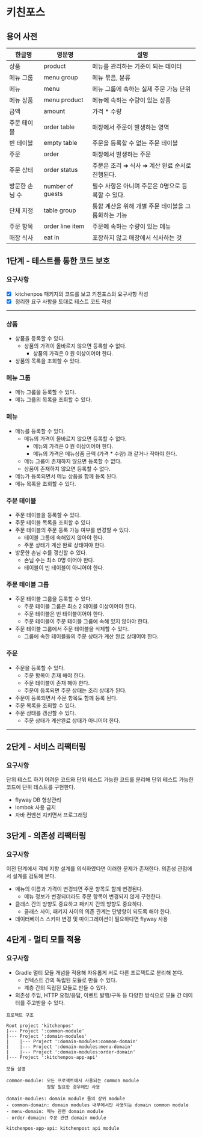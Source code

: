 # 키친포스

## 용어 사전

| 한글명 | 영문명 | 설명 |
| --- | --- | --- |
| 상품 | product | 메뉴를 관리하는 기준이 되는 데이터 |
| 메뉴 그룹 | menu group | 메뉴 묶음, 분류 |
| 메뉴 | menu | 메뉴 그룹에 속하는 실제 주문 가능 단위 |
| 메뉴 상품 | menu product | 메뉴에 속하는 수량이 있는 상품 |
| 금액 | amount | 가격 * 수량 |
| 주문 테이블 | order table | 매장에서 주문이 발생하는 영역 |
| 빈 테이블 | empty table | 주문을 등록할 수 없는 주문 테이블 |
| 주문 | order | 매장에서 발생하는 주문 |
| 주문 상태 | order status | 주문은 조리 ➜ 식사 ➜ 계산 완료 순서로 진행된다. |
| 방문한 손님 수 | number of guests | 필수 사항은 아니며 주문은 0명으로 등록할 수 있다. |
| 단체 지정 | table group | 통합 계산을 위해 개별 주문 테이블을 그룹화하는 기능 |
| 주문 항목 | order line item | 주문에 속하는 수량이 있는 메뉴 |
| 매장 식사 | eat in | 포장하지 않고 매장에서 식사하는 것 |

## 1단계 - 테스트를 통한 코드 보호

### 요구사항
- [x] kitchenpos 패키지의 코드를 보고 키친포스의 요구사항 작성
- [x] 정리한 요구 사항을 토대로 테스트 코드 작성

--- 
### 상품

- 상품을 등록할 수 있다.
  - 상품의 가격이 올바르지 않으면 등록할 수 없다.
    - 상품의 가격은 0 원 이상이어야 한다.
- 상품의 목록을 조회할 수 있다.

### 메뉴 그룹

- 메뉴 그룹을 등록할 수 있다.
- 메뉴 그룹의 목록을 조회할 수 있다.

### 메뉴

- 메뉴를 등록할 수 있다.
  - 메뉴의 가격이 올바르지 않으면 등록할 수 없다.
      - 메뉴의 가격은 0 원 이상이어야 한다.
      - 메뉴의 가격은 메뉴상품 금액 (가격 * 수량) 과 같거나 작아야 한다.
  - 메뉴 그룹이 존재하지 않으면 등록할 수 없다.
  - 상품이 존재하지 않으면 등록할 수 없다.
- 메뉴가 등록되면서 메뉴 상품을 함께 등록 된다.
- 메뉴 목록을 조회할 수 있다.

### 주문 테이블

- 주문 테이블을 등록할 수 있다.
- 주문 테이블 목록을 조회할 수 있다.
- 주문 테이블의 주문 등록 가능 여부를 변경할 수 있다.
  - 테이블 그룹에 속해있지 않아야 한다.
  - 주문 상태가 계산 완료 상태여야 한다.
- 방문한 손님 수를 갱신할 수 있다.
  - 손님 수는 최소 0명 이어야 한다.
  - 테이블이 빈 테이블이 아니어야 한다.

### 주문 테이블 그룹

- 주문 테이블 그룹을 등록할 수 있다.
  - 주문 테이블 그룹은 최소 2 테이블 이상이어야 한다.
  - 주문 테이블은 빈 테이블이어야 한다.
  - 주문 테이블이 주문 테이블 그룹에 속해 있지 않아야 한다.
- 주문 테이블 그룹에서 주문 테이블을 삭제할 수 있다.
  - 그룹에 속한 테이블들의 주문 상태가 계산 완료 상태여야 한다.

### 주문

- 주문을 등록할 수 있다.
  - 주문 항목이 존재 해야 한다.
  - 주문 테이블이 존재 해야 한다.
  - 주문이 등록되면 주문 상태는 조리 상태가 된다.
- 주문이 등록되면서 주문 항목도 함께 등록 된다.
- 주문 목록을 조회할 수 있다.
- 주문 상태를 갱신할 수 있다.
  - 주문 상태가 계산완료 상태가 아니어야 한다.
--- 

## 2단계 - 서비스 리팩터링
### 요구사항
단위 테스트 하기 어려운 코드와 단위 테스트 가능한 코드를 분리해 단위 테스트 가능한 코드에 단위 테스트를 구현한다.<br/>

- flyway DB 형상관리
- lombok 사용 금지
- 자바 컨벤션 지키면서 프로그래밍

## 3단계 - 의존성 리팩터링
### 요구사항
이전 단계에서 객체 지향 설계를 의식하였다면 이러한 문제가 존재한다. 의존성 관점에서 설계를 검토해 본다. <br/>

- 메뉴의 이름과 가격이 변경되면 주문 항목도 함께 변경된다.
  - 메뉴 정보가 변경되더라도 주문 항목이 변경되지 않게 구현한다.
- 클래스 간의 방향도 중요하고 패키지 간의 방향도 중요하다.
  - 클래스 사이, 패키지 사이의 의존 관계는 단방향이 되도록 해야 한다.
- 데이터베이스 스키마 변경 및 마이그레이션이 필요하다면 flyway 사용

## 4단계 - 멀티 모듈 적용
### 요구사항
- Gradle 멀티 모듈 개념을 적용해 자유롭게 서로 다른 프로젝트로 분리해 본다.
  - 컨텍스트 간의 독립된 모듈로 만들 수 있다.
  - 계층 간의 독립된 모듈로 만들 수 있다.
- 의존성 주입, HTTP 요청/응답, 이벤트 발행/구독 등 다양한 방식으로 모듈 간 데이터를 주고받을 수 있다.

```
프로젝트 구조

Root project 'kitchenpos'
|--- Project ':common-module'
|--- Project ':domain-modules'
|    |--- Project ':domain-modules:common-domain'
|    |--- Project ':domain-modules:menu-domain'
|    |--- Project ':domain-modules:order-domain'
|--- Project ':kitchenpos-app-api'

모듈 설명 

common-module: 모든 프로젝트에서 사용되는 common module
               정말 필요한 경우에만 사용
               
domain-modules: domain module 들의 상위 module
- common-domain: domain modules 내부에서만 사용되는 domain common module
- menu-domain: 메뉴 관련 domain module
- order-domain: 주문 관련 domain module

kitchenpos-app-api: kitchenpost api module  
```
